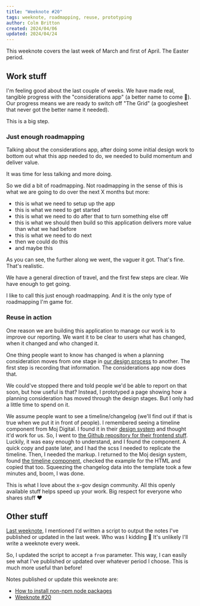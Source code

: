 ```yaml
---
title: "Weeknote #20"
tags: weeknote, roadmapping, reuse, prototyping
author: Colm Britton
created: 2024/04/06
updated: 2024/04/24
---
```


This weeknote covers the last week of March and first of April. The Easter period.

## Work stuff

I'm feeling good about the last couple of weeks. We have made real, tangible progress with the "considerations app" (a better name to come 🙏). Our progress means we are ready to switch off "The Grid" (a googlesheet that never got the better name it needed).

This is a big step.

### Just enough roadmapping

Talking about the considerations app, after doing some initial design work to bottom out what this app needed to do, we needed to build momentum and deliver value.

It was time for less talking and more doing.

So we did a bit of roadmapping. Not roadmapping in the sense of this is what we are going to do over the next X months but more:

* this is what we need to setup up the app
* this is what we need to get started
* this is what we need to do after that to turn something else off
* this is what we should then build so this application delivers more value than what we had before
* this is what we need to do next
* then we could do this
* and maybe this

As you can see, the further along we went, the vaguer it got. That's fine. That's realistic.

We have a general direction of travel, and the first few steps are clear. We have enough to get going.

I like to call this just enough roadmapping. And it is the only type of roadmapping I'm game for.

### Reuse in action

One reason we are building this application to manage our work is to improve our reporting. We want it to be clear to users what has changed, when it changed and who changed it.

One thing people want to know has changed is when a planning consideration moves from one stage in [our design process](https://digital-land.github.io/blog-post/our-data-standards-design-process/) to another.
The first step is recording that information. The considerations app now does that.

We could've stopped there and told people we'd be able to report on that soon, but how useful is that? Instead, I prototyped a page showing how a planning consideration has moved through the design stages. But I only had a little time to spend on it.

We assume people want to see a timeline/changelog (we'll find out if that is true when we put it in front of people). I remembered seeing a timeline component from Moj Digital. I found it in their [design system](https://design-patterns.service.justice.gov.uk/) and thought it'd work for us. So, I went to [the Github repository for their frontend stuff](https://github.com/ministryofjustice/moj-frontend). Luckily, it was easy enough to understand, and I found the component.
A quick copy and paste later, and I had the scss I needed to replicate the timeline. Then, I needed the markup. I returned to the Moj design system, found [the timeline component](https://design-patterns.service.justice.gov.uk/components/timeline/), checked the example for the HTML and copied that too.
Squeezing the changelog data into the template took a few minutes and, boom, I was done.

This is what I love about the x-gov design community. All this openly available stuff helps speed up your work. Big respect for everyone who shares stuff ❤️

## Other stuff

[Last weeknote](https://colmjude.com/notes/weeknote/weeknote-19/), I mentioned I'd written a script to output the notes I've published or updated in the last week. Who was I kidding 🤣 It's unlikely I'll write a weeknote every week. 

So, I updated the script to accept a `from` parameter. This way, I can easily see what I've published or updated over whatever period I choose. This is much more useful than before!

Notes published or update this weeknote are:

* [How to install non-npm node packages](/notes/development/npm-installable-package)
* [Weeknote #20](/notes/weeknote/weeknote-20)
